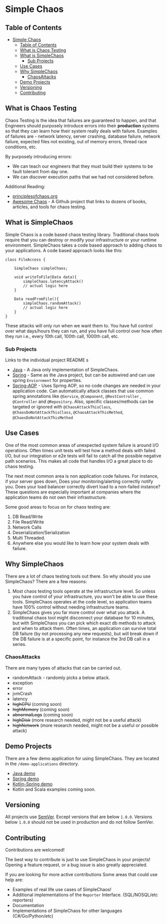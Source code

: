 # Simple Chaos

## Table of Contents

- [Simple Chaos](#simple-chaos)
  - [Table of Contents](#table-of-contents)
  - [What is Chaos Testing](#what-is-chaos-testing)
  - [What is SimpleChaos](#what-is-simplechaos)
    - [Sub Projects](#sub-projects)
  - [Use Cases](#use-cases)
  - [Why SimpleChaos](#why-simplechaos)
    - [ChaosAttacks](#chaosattacks)
  - [Demo Projects](#demo-projects)
  - [Versioning](#versioning)
  - [Contributing](#contributing)

## What is Chaos Testing

Chaos Testing is the idea that failures are guaranteed to happen, and that Engineers should purposely introduce errors
into their **production** systems so that they can learn how their system really deals with failure. Examples of
failures are - network latency, server crashing, database failure, network failure, expected files not existing, out of
memory errors, thread race conditions, etc.

By purposely introducing errors:

* We can teach our engineers that they must build their systems to be fault tolerant from day one.
* We can discover execution paths that we had not considered before.

Additional Reading:

* [principlesofchaos.org](https://principlesofchaos.org/)
* [Awesome Chaos](https://github.com/dastergon/awesome-chaos-engineering) - A Github project that links to dozens of
  books, articles, and tools for chaos testing.

## What is SimpleChaos

Simple Chaos is a code based chaos testing library. Traditional chaos tools require that you can destroy or modify your
infrastructure or your runtime environment. SimpleChaos takes a code based approach to adding chaos to your
applications. A code based approach looks like this:

```
class FileAccess {

    SimpleChaos simpleChaos;
        
    void writeToFile(Data data){
        simpleChaos.latencyAttack()
        // actual logic here
    }
    
    Data readFromFile(){
        simpleChaos.randomAttack()
        // actual logic here
    }
}
```

These attacks will only run when we want them to. You have full control over what days/hours they can run, and you have
full control over how often they run i.e., every 10th call, 100th call, 1000th call, etc.

### Sub Projects

Links to the individual project README s

* [Java](java/README.md) - A Java only implementation of SimpleChaos.
* [Spring](spring/README.md) - Same as the Java project, but can be autowired and can use spring `Enviornment` for
  properties.
* [Spring-AOP](spring-aop/README.md) - Uses Spring AOP, so no code changes are needed in your application code. Can
  automatically attack classes that use common spring annotations like `@Service`, `@Component`, `@RestController`
  , `@Controller` and `@Repository`. Also, specific classes/methods can be targeted or ignored
  with `@ChaosAttackThisClass`, `@ChaosDoNotAttackThisClass`, `@ChaosAttackThisMethod`, `@ChaosDoNotAttackThisMethod`

## Use Cases

One of the most common areas of unexpected system failure is around I/O operations. Often times unit tests will test how
a method deals with failed I/O, but our integration or e2e tests will fail to catch all the possible negative path
scenarios. This makes all code that handles I/O a great place to do chaos testing.

The next most common area is non application code failures. For instance, if your server goes down, Does your
monitoring/alerting correctly notify you. Does your load balancer correctly divert load to a non-failed instance? These
questions are especially important at companies where the application teams do not own their infrastructure.

Some good areas to focus on for chaos testing are:

1. DB Read/Write
2. File Read/Write
3. Network Calls
4. Deserialization/Serialization
5. Multi Threaded.
6. Anywhere else you would like to learn how your system deals with failure.

## Why SimpleChaos

There are a lot of chaos testing tools out there. So why should you use SimpleChaos? There are a few reasons:

1. Most chaos testing tools operate at the infrastructure level. So unless you have control of your infrastructure, you
   won't be able to use these tools. SimpleChaos operates at the code level, so application teams have 100% control
   without needing infrastructure teams.
2. SimpleChaos gives you far more control over what you attack. A traditional chaos tool might disconnect your database
   for 10 minutes, but with SimpleChaos you can pick which exact db methods to attack and when to attack them. Often
   times, an application can survive total DB failure (by not processing any new requests), but will break down if the
   DB failure is at a specific point, for instance the 3rd DB call in a series.

### ChaosAttacks

There are many types of attacks that can be carried out.

* randomAttack - randomly picks a below attack.
* exception
* error
* jvmCrash
* latency
* ~~highCPU~~ (coming soon)
* ~~highMemory~~ (coming soon)
* ~~abnormalLogs~~ (coming soon)
* ~~highDisk~~ (more research needed, might not be a useful attack)
* ~~highNetwork~~ (more research needed, might not be a useful or possible attack)

## Demo Projects

There are a few demo application for using SimpleChaos. They are located in the `/demo-applications` directory.

* [Java demo](demo-applications/java-demo/README.md)
* [Spring demo](demo-applications/spring-demo/README.md)
* [Kotlin-Spring demo](demo-applications/kotlin-spring-demo/README.md)
* Kotlin and Scala examples coming soon.

## Versioning

All projects use [SemVer](https://semver.org/). Except versions that are below `1.0.0`. Versions below `1.0.0` should
not be used in production and do not follow SemVer.

## Contributing

Contributions are welcomed!

The best way to contribute is just to use SimpleChaos in your projects! Opening a feature request, or a bug issue is
also greatly appreciated.

If you are looking for more active contributions Some areas that could use help are:

* Examples of real life use cases of SimpleChaos!
* Additional implementations of the `Reporter` Interface. (SQL/NOSQL/etc reporters)
* Documentation
* Implementations of SimpleChaos for other languages (C#/Go/Python/etc)